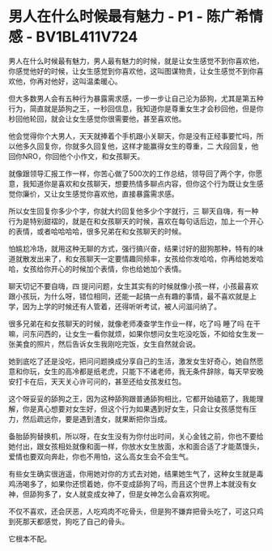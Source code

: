 # 男人在什么时候最有魅力 - P1 - 陈广希情感 - BV1BL411V724

男人在什么时候最有魅力，男人最有魅力的时候，就是让女生感觉不到你喜欢他，你感觉他好的时候，让女生感觉到你喜欢他，这叫图谋物贵，让女生感觉不到你喜欢他，你再对他好，这叫温柔暖心。

但大多数男人会有五种行为暴露需求感，一步一步让自己沦为舔狗，尤其是第五种行为，简直就是舔狗之王，一秒回信息，我知道你是尊重女生才会秒回他，但是你秒回他轮回，就会让女生感觉你很需要他，甚至喜欢他。

他会觉得你个大男人，天天就捧着个手机跟小关聊天，你是没有正经事要忙吗，所以他多久回复你，你就多久回复他，这样才能赢得女生的尊重，二 大段回复，他回你NRO，你回他个小作文，和女孩聊天。

就像跟领导汇报工作一样，你苦心做了500次的工作总结，领导回了两个字，你愿意，我知道你是喜欢和女孩聊天，想要热情多聊点内容，但你这个行为既让女生感觉你廉价，又让女生感觉你喜欢他，直接暴露需求感。

所以女生回复你多少个字，你就大约回复他多少个字就行，三 聊天自嗨，有一种行为是特别甜褶的，就是在和女孩聊天的时候，喜欢在每句话后边，加上一个开心的表情，或者哈哈哈哈，很多兄弟在和女孩聊天的时候。

怕尴尬冷场，就用这种无聊的方式，强行搞兴奋，结果讨好的甜狗那种，特有的味道就散发出来了，和女孩聊天一定要情趣同频率，女孩给你发哈哈，你再给她发哈哈，女孩给你开心的时候加个表情，你也给她加个表情。

聊天切记不要自嗨，四 提问问题，女生其实有的时候就像小孩一样，小孩最喜欢跟小孩玩，为什么呀，错位相同，还能一起搞一点有趣的事情，最不喜欢就是上学，因为上学的时候还有人管着，还得听听考试，被人问滋问纳了。

很多兄弟在和女孩聊天的时候，就像老师凑查学生作业一样，吃了吗 睡了吗 在干嘛，问东问西的，让女生一看你就烦，如果你想问女生吃没吃饭，不如给女生发一张美食的照片，然后告诉女生我刚吃完饭，女生自然就会说。

她到底吃了还是没吃，把问问题换成分享自己的生活，激发女生好奇心，她自然愿意和你玩，女生的高冷都是纸老虎，只能下不诸老师，我无条件辞除，每天早安晚安打卡在后，天天关心许可问的，甚至还给女孩发红包。

这个呀妥妥的舔狗之王，因为这种舔狗跟普通舔狗相比，它都开始磕筋了，我能理解，你是真心想要对女生好，但这个行为如果遇到好女生，只会让女孩感觉有压力，然后疏远你，要是遇到渣女，就果断把你当成。

备胎舔狗替换机，所以呀，在女生没有为你付出时间，关心金钱之前，你也不要给她付出，跟女孩相处就像和面一样，你放水女生放面，水和面合适了才能蒸馒头，爱情也要双向奔赴，你也不用怕，这么高女生会不会生气。

有些女生确实很逍遥，你用她对你的方式去对她，结果她生气了，这种女生就是毒鸡汤喝多了，如果你还惯着她，你不变成舔狗了吗，而且这个世界上本就没有女神，但舔狗多了，女人就变成女神了，但是女神怎么会喜欢狗呢。

不仅不喜欢，还会厌恶，人吃鸡肉不吃骨头，但是狗不嫌弃把骨头吃了，可这只鸡到死那天都感觉，狗吃了自己的骨头。

它根本不配。